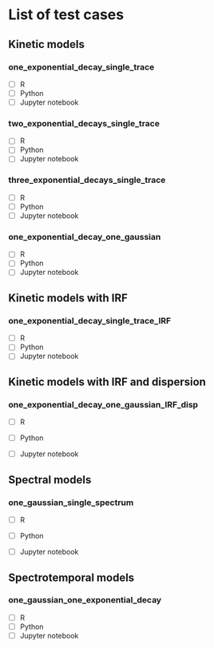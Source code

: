 List of test cases
==================

Kinetic models
--------------

### one_exponential_decay_single_trace
- [ ] R
- [ ] Python
- [ ] Jupyter notebook

### two_exponential_decays_single_trace
- [ ] R
- [ ] Python
- [ ] Jupyter notebook

### three_exponential_decays_single_trace
- [ ] R
- [ ] Python
- [ ] Jupyter notebook

### one_exponential_decay_one_gaussian
- [ ] R
- [ ] Python
- [ ] Jupyter notebook

Kinetic models with IRF
-----------------------

### one_exponential_decay_single_trace_IRF
- [ ] R
- [ ] Python
- [ ] Jupyter notebook

Kinetic models with IRF and dispersion
--------------------------------------

### one_exponential_decay_one_gaussian_IRF_disp
- [ ] R
- [ ] Python
- [ ] Jupyter notebook


Spectral models
---------------

### one_gaussian_single_spectrum
- [ ] R
- [ ] Python
- [ ] Jupyter notebook


Spectrotemporal models
----------------------

### one_gaussian_one_exponential_decay
- [ ] R
- [ ] Python
- [ ] Jupyter notebook

